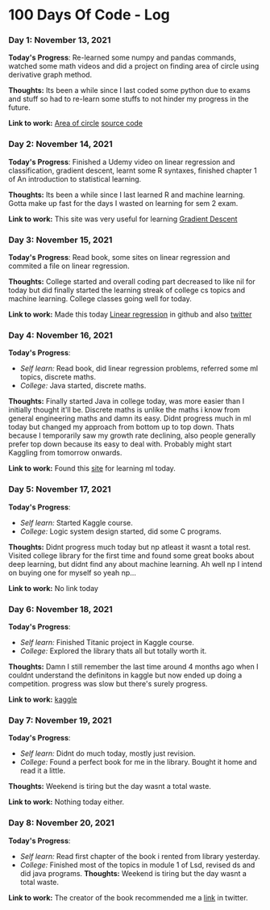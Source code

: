 
# 100 Days Of Code - Log
<!---
### Day 0: February 30, 2016 (Example 1)
##### (delete me or comment me out)

**Today's Progress**: Fixed CSS, worked on canvas functionality for the app.

**Thoughts:** I really struggled with CSS, but, overall, I feel like I am slowly getting better at it. Canvas is still new for me, but I managed to figure out some basic functionality.

**Link to work:** [Calculator App](http://www.example.com)

### Day 0: February 30, 2016 (Example 2)
##### (delete me or comment me out)

**Today's Progress**: Fixed CSS, worked on canvas functionality for the app.

**Thoughts**: I really struggled with CSS, but, overall, I feel like I am slowly getting better at it. Canvas is still new for me, but I managed to figure out some basic functionality.

**Link(s) to work**: [Calculator App](http://www.example.com)


### Day 1: June 27, Monday

**Today's Progress**: I've gone through many exercises on FreeCodeCamp.

**Thoughts** I've recently started coding, and it's a great feeling when I finally solve an algorithm challenge after a lot of attempts and hours spent.

**Link(s) to work**
1. [Find the Longest Word in a String](https://www.freecodecamp.com/challenges/find-the-longest-word-in-a-string)
2. [Title Case a Sentence](https://www.freecodecamp.com/challenges/title-case-a-sentence)
-->

### Day 1: November 13, 2021

**Today's Progress**: Re-learned some numpy and pandas commands, watched some math videos and did a project on finding area of circle using derivative graph method.

**Thoughts:** Its been a while since I last coded some python due to exams and stuff so had to re-learn some stuffs to not hinder my progress in the future.

**Link to work:** [Area of circle](https://twitter.com/An_Indian_Otaku/status/1459520327042564098?s=20) [source code](https://github.com/Indian-otaku/Miscellaneous_python_programs/tree/main/Area_of_circle)

### Day 2: November 14, 2021

**Today's Progress**: Finished a Udemy video on linear regression and classification, gradient descent, learnt some R syntaxes, finished chapter 1 of An introduction to statistical learning. 

**Thoughts:** Its been a while since I last learned R and machine learning. Gotta make up fast for the days I wasted on learning for sem 2 exam.

**Link to work:** This site was very useful for learning [Gradient Descent](https://www.kdnuggets.com/2017/04/simple-understand-gradient-descent-algorithm.html)


### Day 3: November 15, 2021

**Today's Progress**: Read book, some sites on linear regression and commited a file on linear regression.

**Thoughts:** College started and overall coding part decreased to like nil for today but did finally started the learning streak of college cs topics and machine learning. College classes going well for today.

**Link to work:** Made this today [Linear regression](https://github.com/Indian-otaku/Machine_learning_models_explained/blob/main/Linear_regression.md) in github and also [twitter](https://twitter.com/An_Indian_Otaku/status/1460254439818743808?s=20)


### Day 4: November 16, 2021

**Today's Progress**: 
* *Self learn:* Read book, did linear regression problems, referred some ml topics, discrete maths.
* *College:* Java started, discrete maths.

**Thoughts:** Finally started Java in college today, was more easier than I initially thought it'll be. Discrete maths is unlike the maths i know from general engineering maths and damn its easy. Didnt progress much in ml today but changed my approach from bottom up to top down. Thats because I temporarily saw my growth rate declining, also people generally prefer top down because its easy to deal with. Probably might start Kaggling from tomorrow onwards.

**Link to work:** Found this [site](https://machinelearningmastery.com/) for learning ml today. 

### Day 5: November 17, 2021

**Today's Progress**: 
* *Self learn:* Started Kaggle course.
* *College:* Logic system design started, did some C programs.

**Thoughts:** Didnt progress much today but np atleast it wasnt a total rest. Visited college library for the first time and found some great books about deep learning, but didnt find any about machine learning. Ah well np I intend on buying one for myself so yeah np...

**Link to work:** No link today 

### Day 6: November 18, 2021

**Today's Progress**: 
* *Self learn:* Finished Titanic project in Kaggle course.
* *College:* Explored the library thats all but totally worth it.

**Thoughts:** Damn I still remember the last time around 4 months ago when I couldnt understand the definitons in kaggle but now ended up doing a competition. progress was slow but there's surely progress. 

**Link to work:** [kaggle](https://www.kaggle.com/bruhotaku)


### Day 7: November 19, 2021

**Today's Progress**: 
* *Self learn:* Didnt do much today, mostly just revision.
* *College:* Found a perfect book for me in the library. Bought it home and read it a little.

**Thoughts:** Weekend is tiring but the day wasnt a total waste.

**Link to work:** Nothing today either.

### Day 8: November 20, 2021

**Today's Progress**: 
* *Self learn:* Read first chapter of the book i rented from library yesterday. 
* *College:* Finished most of the topics in module 1 of Lsd, revised ds and did java programs.
**Thoughts:** Weekend is tiring but the day wasnt a total waste.

**Link to work:** The creator of the book recommended me a [link](https://github.com/rasbt/python-machine-learning-book-3rd-edition) in twitter.

